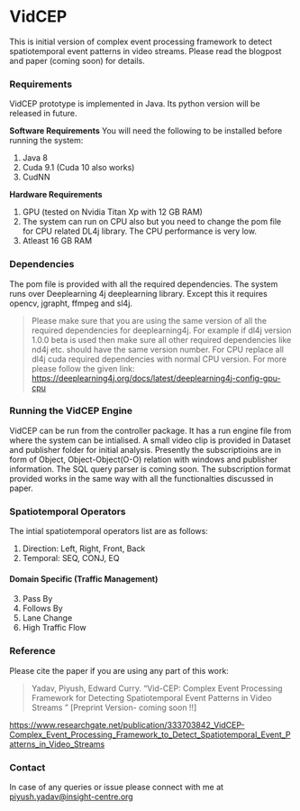# VidCEP
This is initial version of complex event processing framework to detect spatiotemporal event patterns in video streams.
Please read the blogpost and paper  (coming soon) for details.

### Requirements
VidCEP prototype is implemented in Java. Its python version will be released in future.

**Software Requirements**
You will need the following to be installed before running the system:
1. Java 8
2. Cuda 9.1 (Cuda 10 also works)
3. CudNN

**Hardware Requirements**
1. GPU (tested on Nvidia Titan Xp with 12 GB RAM)
2. The system can run on CPU also but you need to change the pom file for CPU related DL4j library. The CPU performance is very low.
3. Atleast 16 GB RAM


### Dependencies
The pom file is provided with all the required dependencies. The system runs over Deeplearning 4j deeplearning library. Except this it requires opencv, jgrapht, ffmpeg and sl4j. 
> Please make sure that you are using the same version of all the required dependencies for deeplearning4j. For example if dl4j version 1.0.0 beta is used then make sure all other required dependencies like nd4j etc. should have the same version number. For CPU replace all dl4j cuda required dependencies with normal CPU version. For more please follow the given link: https://deeplearning4j.org/docs/latest/deeplearning4j-config-gpu-cpu

### Running the VidCEP Engine
VidCEP can be run from the controller package. It has a run engine file from where the system can be intialised. A small video clip is provided in Dataset and publisher folder for initial analysis. Presently the subscriptioins are in form of Object, Object-Object(O-O) relation with windows and publisher information. The SQL query parser is coming soon. The subscription format provided works in the same way with all the functionalties discussed in paper.   

### Spatiotemporal Operators
The intial spatiotemporal operators list are as follows:
1. Direction: Left, Right, Front, Back
2. Temporal: SEQ, CONJ, EQ
#### Domain Specific (Traffic Management)
3. Pass By
4. Follows By
5. Lane Change
6. High Traffic Flow

### Reference
Please cite the paper if you are using any part of this work:

>Yadav, Piyush, Edward Curry. “Vid-CEP: Complex Event Processing Framework for Detecting Spatiotemporal Event Patterns in Video Streams ”
[Preprint Version- coming soon !!]

https://www.researchgate.net/publication/333703842_VidCEP-Complex_Event_Processing_Framework_to_Detect_Spatiotemporal_Event_Patterns_in_Video_Streams

### Contact
In case of any queries or issue please connect with me at piyush.yadav@insight-centre.org
